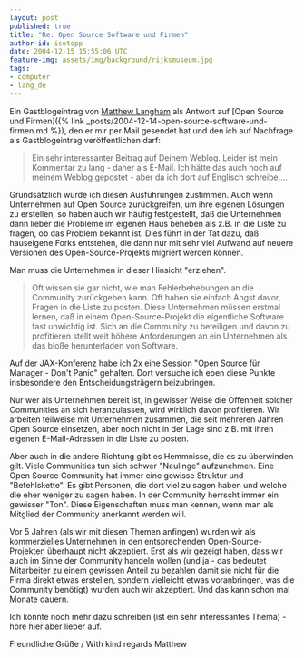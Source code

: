 ---layout: postpublished: truetitle: "Re: Open Source Software und Firmen"author-id: isotoppdate: 2004-12-15 15:55:06 UTCfeature-img: assets/img/background/rijksmuseum.jpgtags:- computer- lang_de---Ein Gastblogeintrag von [Matthew Langham](http://www.silentpenguin.com) als Antwort auf [Open Source und Firmen]({% link _posts/2004-12-14-open-source-software-und-firmen.md %}), den er mir per Mail gesendet hat und den ich auf Nachfrage als Gastblogeintrag veröffentlichen darf: > Ein sehr interessanter Beitrag auf Deinem Weblog. Leider ist mein Kommentar zu lang - daher als E-Mail. Ich hätte das auch noch auf meinem Weblog gepostet - aber da ich dort auf Englisch schreibe....Grundsätzlich würde ich diesen Ausführungen zustimmen.Auch wenn Unternehmen auf Open Source zurückgreifen, um ihre eigenen Lösungen zu erstellen, so haben auch wir häufig festgestellt, daß die Unternehmen dann lieber die Probleme im eigenen Haus beheben als z.B. in die Liste zu fragen, ob das Problem bekannt ist. Dies führt in der Tat dazu, daß hauseigene Forks entstehen, die dann nur mit sehr viel Aufwand auf neuere Versionen des Open-Source-Projekts migriert werden können.Man muss die Unternehmen in dieser Hinsicht "erziehen".> Oft wissen sie gar nicht, wie man Fehlerbehebungen an die Community zurückgeben kann.> Oft haben sie einfach Angst davor, Fragen in die Liste zu posten. > Diese Unternehmen müssen erstmal lernen, daß in einem Open-Source-Projekt die eigentliche Software fast unwichtig ist.> Sich an die Community zu beteiligen und davon zu profitieren stellt weit höhere Anforderungen an ein Unternehmen als das bloße herunterladen von Software.Auf der JAX-Konferenz habe ich 2x eine Session "Open Source für Manager - Don't Panic" gehalten. Dort versuche ich eben diese Punkte insbesondere den Entscheidungsträgern beizubringen.Nur wer als Unternehmen bereit ist, in gewisser Weise die Offenheit solcher Communities an sich heranzulassen, wird wirklich davon profitieren. Wir arbeiten teilweise mit Unternehmen zusammen, die seit mehreren Jahren Open Source einsetzen, aber noch nicht in der Lage sind z.B. mit ihren eigenen E-Mail-Adressen in die Liste zu posten.Aber auch in die andere Richtung gibt es Hemmnisse, die es zu überwinden gilt.Viele Communities tun sich schwer "Neulinge" aufzunehmen. Eine Open Source Community hat immer eine gewisse Struktur und "Befehlskette". Es gibt Personen, die dort viel zu sagen haben und welche die eher weniger zu sagen haben. In der Community herrscht immer ein gewisser "Ton". Diese Eigenschaften muss man kennen, wenn man als Mitglied der Community anerkannt werden will.Vor 5 Jahren (als wir mit diesen Themen anfingen) wurden wir als kommerzielles Unternehmen in den entsprechenden Open-Source-Projekten überhaupt nicht akzeptiert.Erst als wir gezeigt haben, dass wir auch im Sinne der Community handeln wollen (und ja - das bedeutet Mitarbeiter zu einem gewissen Anteil zu bezahlen damit sie nicht für die Firma direkt etwas erstellen, sondern vielleicht etwas voranbringen, was die Community benötigt) wurden auch wir akzeptiert.Und das kann schon mal Monate dauern.Ich könnte noch mehr dazu schreiben (ist ein sehr interessantes Thema) - höre hier aber lieber auf.Freundliche Grüße / With kind regards  Matthew